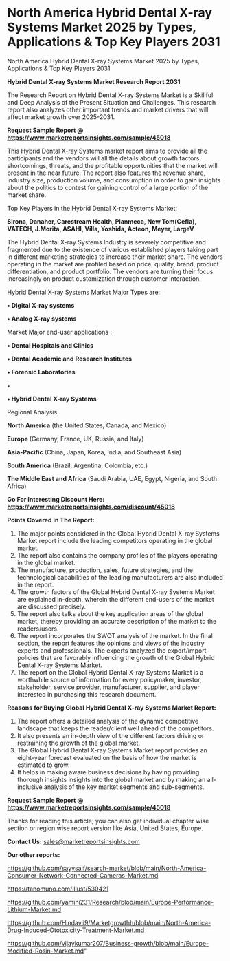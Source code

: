 # North America Hybrid Dental X-ray Systems Market 2025 by Types, Applications & Top Key Players 2031
North America Hybrid Dental X-ray Systems Market 2025 by Types, Applications & Top Key Players 2031

<strong>Hybrid Dental X-ray Systems Market Research Report 2031</strong>

The Research Report on Hybrid Dental X-ray Systems Market is a Skillful and Deep Analysis of the Present Situation and Challenges. This research report also analyzes other important trends and market drivers that will affect market growth over 2025-2031.

<strong>Request Sample Report @ <a href=https://www.marketreportsinsights.com/sample/45018>https://www.marketreportsinsights.com/sample/45018</a></strong>

This Hybrid Dental X-ray Systems market report aims to provide all the participants and the vendors will all the details about growth factors, shortcomings, threats, and the profitable opportunities that the market will present in the near future. The report also features the revenue share, industry size, production volume, and consumption in order to gain insights about the politics to contest for gaining control of a large portion of the market share.

Top Key Players in the Hybrid Dental X-ray Systems Market:

<strong>Sirona, Danaher, Carestream Health, Planmeca, New Tom(Cefla), VATECH, J.Morita, ASAHI, Villa, Yoshida, Acteon, Meyer, LargeV</strong>

The Hybrid Dental X-ray Systems Industry is severely competitive and fragmented due to the existence of various established players taking part in different marketing strategies to increase their market share. The vendors operating in the market are profiled based on price, quality, brand, product differentiation, and product portfolio. The vendors are turning their focus increasingly on product customization through customer interaction.

Hybrid Dental X-ray Systems Market Major Types are:

<strong>•  Digital X-ray systems

•  Analog X-ray systems</strong>

Market Major end-user applications :

<strong>•  Dental Hospitals and Clinics

•  Dental Academic and Research Institutes

•  Forensic Laboratories

•  

•  Hybrid Dental X-ray Systems</strong>

Regional Analysis

</u><strong><b>North America</b></strong> (the United States, Canada, and Mexico)

<strong><b>Europe </b></strong>(Germany, France, UK, Russia, and Italy)

<strong><b>Asia-Pacific</b></strong> (China, Japan, Korea, India, and Southeast Asia)

<strong><b>South America</b></strong> (Brazil, Argentina, Colombia, etc.)

<strong><b>The Middle East and Africa</b></strong> (Saudi Arabia, UAE, Egypt, Nigeria, and South Africa)

<strong>Go For Interesting Discount Here: <a href=https://www.marketreportsinsights.com/discount/45018>https://www.marketreportsinsights.com/discount/45018</a></strong>

<strong>Points Covered in The Report:</strong>
<ol>
  <li>The major points considered in the Global Hybrid Dental X-ray Systems Market report include the leading competitors operating in the global market.</li>
  <li>The report also contains the company profiles of the players operating in the global market.</li>
  <li>The manufacture, production, sales, future strategies, and the technological capabilities of the leading manufacturers are also included in the report.</li>
  <li>The growth factors of the Global Hybrid Dental X-ray Systems Market are explained in-depth, wherein the different end-users of the market are discussed precisely.</li>
  <li>The report also talks about the key application areas of the global market, thereby providing an accurate description of the market to the readers/users.</li>
  <li>The report incorporates the SWOT analysis of the market. In the final section, the report features the opinions and views of the industry experts and professionals. The experts analyzed the export/import policies that are favorably influencing the growth of the Global Hybrid Dental X-ray Systems Market.</li>
  <li>The report on the Global Hybrid Dental X-ray Systems Market is a worthwhile source of information for every policymaker, investor, stakeholder, service provider, manufacturer, supplier, and player interested in purchasing this research document.</li>
</ol>
<strong>Reasons for Buying Global Hybrid Dental X-ray Systems Market Report:</strong>

<ol>
  <li>The report offers a detailed analysis of the dynamic competitive landscape that keeps the reader/client well ahead of the competitors.</li>
  <li>It also presents an in-depth view of the different factors driving or restraining the growth of the global market.</li>
  <li>The Global Hybrid Dental X-ray Systems Market report provides an eight-year forecast evaluated on the basis of how the market is estimated to grow.</li>
  <li>It helps in making aware business decisions by having providing thorough insights insights into the global market and by making an all-inclusive analysis of the key market segments and sub-segments.</li>
</ol>
<strong>Request Sample Report @ <a href=https://www.marketreportsinsights.com/sample/45018>https://www.marketreportsinsights.com/sample/45018</a></strong>


Thanks for reading this article; you can also get individual chapter wise section or region wise report version like Asia, United States, Europe.

<strong>Contact Us:</strong>
sales@marketreportsinsights.com

<strong>Our other reports:</strong>

<a href=https://github.com/sayysaif/search-market/blob/main/North-America-Consumer-Network-Connected-Cameras-Market.md>https://github.com/sayysaif/search-market/blob/main/North-America-Consumer-Network-Connected-Cameras-Market.md</a>

<a href=https://tanomuno.com/illust/530421>https://tanomuno.com/illust/530421</a>

<a href=https://github.com/yamini231/Research/blob/main/Europe-Performance-Lithium-Market.md>https://github.com/yamini231/Research/blob/main/Europe-Performance-Lithium-Market.md</a>

<a href=https://github.com/Hindavii9/Marketgrowthh/blob/main/North-America-Drug-Induced-Ototoxicity-Treatment-Market.md>https://github.com/Hindavii9/Marketgrowthh/blob/main/North-America-Drug-Induced-Ototoxicity-Treatment-Market.md</a>

<a href=https://github.com/vijaykumar207/Business-growth/blob/main/Europe-Modified-Rosin-Market.md>https://github.com/vijaykumar207/Business-growth/blob/main/Europe-Modified-Rosin-Market.md</a>"
